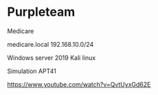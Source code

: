 # Purpleteam

Medicare

medicare.local
192.168.10.0/24

Windows server 2019
Kali linux

Simulation APT41



https://www.youtube.com/watch?v=QvtUyxGd62E
